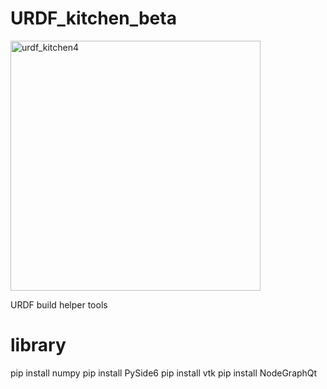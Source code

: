 # URDF_kitchen_beta
  
<img width="400" alt="urdf_kitchen4" src="https://github.com/user-attachments/assets/e74a1a2d-db5b-43b7-b258-8c74fa8f99d0">

URDF build helper tools

# library
pip install numpy
pip install PySide6
pip install vtk
pip install NodeGraphQt
